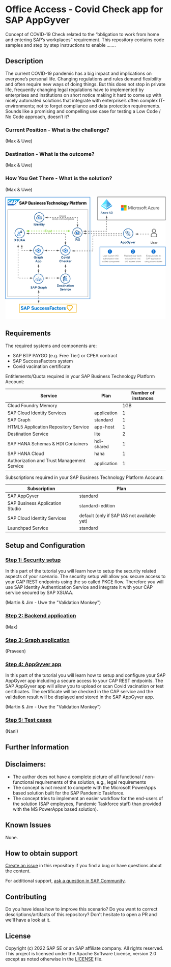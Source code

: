 # Office Access - Covid Check app for SAP AppGyver

Concept of COVID-19 Check related to the “obligation to work from home and entering SAP’s workplaces” requirement.
This repository contains code samples and step by step instructions to enable *......*. 

## Description

The current COVID-19 pandemic has a big impact and implications on everyone’s personal life. Changing regulations and rules demand flexibility and often require new ways of doing things.
But this does not stop in private life, frequently changing legal regulations have to implemented by enterprises and institutions on short notice making it hard to come up with nicely automated solutions that integrate with enterprise’s often complex IT-environments; not to forget compliance and data protection requirements.
Sounds like a promising and compelling use case for testing a Low Code / No Code approach, doesn’t it?


### Current Position - What is the challenge?
(Max & Uwe)

### Destination - What is the outcome?
(Max & Uwe)

### How You Get There - What is the solution?
(Max & Uwe)

![architecture](./tutorials/0_General/images/architecture.png)

## Requirements
The required systems and components are:

- SAP BTP PAYGO (e.g. Free Tier) or CPEA contract
- SAP SuccessFactors system
- Covid vacination certificate

Entitlements/Quota required in your SAP Business Technology Platform Account:

| Service                                       | Plan              | Number of instances |
| --------------------------------------------- | ----------------- | ------------------- |
| Cloud Foundry Memory                          |                   | 1GB                 |
| SAP Cloud Identity Services                   | application       | 1                   |
| SAP Graph                                     | standard          | 1                   |
| HTML5 Application Repository Service          | app-host          | 1                   |
| Destination Service                           | lite              | 2                   |
| SAP HANA Schemas & HDI Containers             | hdi-shared        | 1                   |
| SAP HANA Cloud                                | hana              | 1                   |
| Authorization and Trust Management Service    | application       | 1                   |


Subscriptions required in your SAP Business Technology Platform Account:

| Subscription                      | Plan                                                |
| --------------------------------- | --------------------------------------------------- |
| SAP AppGyver                      | standard                                            |
| SAP Business Application Studio   | standard-edition                                    |
| SAP Cloud Identity Services       | default (only if SAP IAS not available yet)         |
| Launchpad Service                 | standard                                            |


## Setup and Configuration

### [Step 1: Security setup](./tutorials/1_SecuritySetup/README.md) 

In this part of the tutorial you will learn how to setup the security related aspects of your scenario. The security setup will allow you secure access to your CAP REST endpoints using the so called PKCE flow. Therefore you will use SAP Identity Authentication Service and integrate it with your CAP service secured by SAP XSUAA. 

(Martin & Jim - Uwe the "Validation Monkey")
### [Step 2: Backend application](./tutorials/2_BackendApplication/README.md)
(Max)

### [Step 3: Graph application](./tutorials/3_GraphApplication/README.md)
(Praveen)

### [Step 4: AppGyver app](./tutorials/4_AppGyverApp/README.md)

In this part of the tutorial you will learn how to setup and configure your SAP AppGyver app including a secure access to your CAP REST endpoints. The SAP AppGyver app will allow you to upload or scan Covid vacination or test certificates. The certificate will be checked in the CAP service and the validation result will be displayed and stored in the SAP AppGyver app. 

(Martin & Jim - Uwe the "Validation Monkey")
### [Step 5: Test cases](./tutorials/5_TestCases/README.md)
(Nani)

## Further Information

## Disclaimers:
- The author does not have a complete picture of all functional / non-functional requirements of the solution, e.g., legal requirements
- The concept is not meant to compete with the Microsoft PowerApps based solution built for the SAP Pandemic Taskforce.
- The concept tries to implement an easier workflow for the end-users of the solution (SAP employees, Pandemic Taskforce staff) than provided with the MS PowerApps based solution).

## Known Issues

None. 

## How to obtain support

[Create an issue](https://github.com/SAP-samples/covid-checker/issues) in this repository if you find a bug or have questions about the content.
 
For additional support, [ask a question in SAP Community](https://answers.sap.com/questions/ask.html).

## Contributing

Do you have ideas how to improve this scenario? Do you want to correct descriptions/artifacts of this repository? Don't hesitate to open a PR and we'll have a look at it. 

## License
Copyright (c) 2022 SAP SE or an SAP affiliate company. All rights reserved. This project is licensed under the Apache Software License, version 2.0 except as noted otherwise in the [LICENSE](LICENSES/Apache-2.0.txt) file.